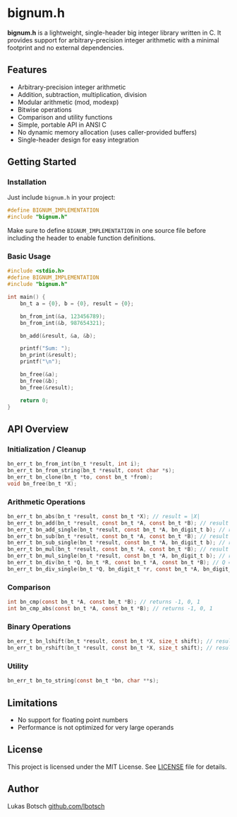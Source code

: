 # bignum.h

**bignum.h** is a lightweight, single-header big integer library written in C. It provides support for arbitrary-precision integer arithmetic with a minimal footprint and no external dependencies.

## Features

- Arbitrary-precision integer arithmetic
- Addition, subtraction, multiplication, division
- Modular arithmetic (mod, modexp)
- Bitwise operations
- Comparison and utility functions
- Simple, portable API in ANSI C
- No dynamic memory allocation (uses caller-provided buffers)
- Single-header design for easy integration

## Getting Started

### Installation

Just include `bignum.h` in your project:

```c
#define BIGNUM_IMPLEMENTATION
#include "bignum.h"
```
Make sure to define `BIGNUM_IMPLEMENTATION` in one source file before including the header to enable function definitions.

### Basic Usage

```c
#include <stdio.h>
#define BIGNUM_IMPLEMENTATION
#include "bignum.h"

int main() {
    bn_t a = {0}, b = {0}, result = {0};

    bn_from_int(&a, 123456789);
    bn_from_int(&b, 987654321);

    bn_add(&result, &a, &b);

    printf("Sum: ");
    bn_print(&result);
    printf("\n");

    bn_free(&a);
    bn_free(&b);
    bn_free(&result);

    return 0;
}
```

## API Overview

### Initialization / Cleanup

```c
bn_err_t bn_from_int(bn_t *result, int i);
bn_err_t bn_from_string(bn_t *result, const char *s);
bn_err_t bn_clone(bn_t *to, const bn_t *from);
void bn_free(bn_t *X);
```

### Arithmetic Operations

```c
bn_err_t bn_abs(bn_t *result, const bn_t *X); // result = |X|
bn_err_t bn_add(bn_t *result, const bn_t *A, const bn_t *B); // result = A + B
bn_err_t bn_add_single(bn_t *result, const bn_t *A, bn_digit_t b); // result = A + b
bn_err_t bn_sub(bn_t *result, const bn_t *A, const bn_t *B); // result = A - B
bn_err_t bn_sub_single(bn_t *result, const bn_t *A, bn_digit_t b); // result = A - b
bn_err_t bn_mul(bn_t *result, const bn_t *A, const bn_t *B); // result = A * B
bn_err_t bn_mul_single(bn_t *result, const bn_t *A, bn_digit_t b); // result = A * b
bn_err_t bn_div(bn_t *Q, bn_t *R, const bn_t *A, const bn_t *B); // Q = (A - R) / B
bn_err_t bn_div_single(bn_t *Q, bn_digit_t *r, const bn_t *A, bn_digit_t b); // Q = (A - r) / b
```

### Comparison

```c
int bn_cmp(const bn_t *A, const bn_t *B); // returns -1, 0, 1
int bn_cmp_abs(const bn_t *A, const bn_t *B); // returns -1, 0, 1
```

### Binary Operations
```c
bn_err_t bn_lshift(bn_t *result, const bn_t *X, size_t shift); // result = X << shift
bn_err_t bn_rshift(bn_t *result, const bn_t *X, size_t shift); // result = X >> shift
```

### Utility
```c
bn_err_t bn_to_string(const bn_t *bn, char **s);
```

## Limitations

- No support for floating point numbers
- Performance is not optimized for very large operands

## License

This project is licensed under the MIT License. See [LICENSE](./LICENSE) file for details.

## Author

Lukas Botsch [github.com/lbotsch](https://github.com/lbotsch/)
